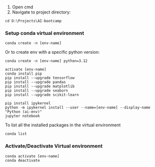 1. Open cmd
2. Navigate to project directory:
```
cd D:\Projects\AI-bootcamp
```

### Setup conda virtual environment

```
conda create -n [env-name]
```
Or to create env with a specific python version:
```
conda create -n [env-name] python=3.12
```
```
activate [env-name]
conda install pip 
pip install --upgrade tensorflow
pip install --upgrade pandas
pip install --upgrade matplotlib
pip install --upgrade seaborn
pip install --upgrade scikit-learn
```
```
pip install ipykernel
python -m ipykernel install --user --name=[env-name] --display-name "Python (ai-env)"
jupyter notebook 
```
To list all the installed packages in the virtual environment
```
conda list
```

### Activate/Deactivate Virtual environment
```
conda activate [env-name]
conda deactivate
```
